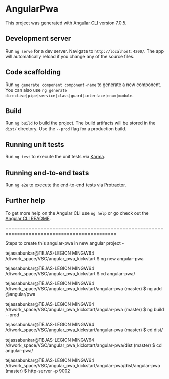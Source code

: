 # AngularPwa

This project was generated with [Angular CLI](https://github.com/angular/angular-cli) version 7.0.5.

## Development server

Run `ng serve` for a dev server. Navigate to `http://localhost:4200/`. The app will automatically reload if you change any of the source files.

## Code scaffolding

Run `ng generate component component-name` to generate a new component. You can also use `ng generate directive|pipe|service|class|guard|interface|enum|module`.

## Build

Run `ng build` to build the project. The build artifacts will be stored in the `dist/` directory. Use the `--prod` flag for a production build.

## Running unit tests

Run `ng test` to execute the unit tests via [Karma](https://karma-runner.github.io).

## Running end-to-end tests

Run `ng e2e` to execute the end-to-end tests via [Protractor](http://www.protractortest.org/).

## Further help

To get more help on the Angular CLI use `ng help` or go check out the [Angular CLI README](https://github.com/angular/angular-cli/blob/master/README.md).

============================================================================================

Steps to create this angular-pwa in new angular project -

tejassabunkar@TEJAS-LEGION MINGW64 /d/work_space/VSC/angular_pwa_kickstart
$ ng new angular-pwa

tejassabunkar@TEJAS-LEGION MINGW64 /d/work_space/VSC/angular_pwa_kickstart
$ cd angular-pwa/

tejassabunkar@TEJAS-LEGION MINGW64 /d/work_space/VSC/angular_pwa_kickstart/angular-pwa (master)
$ ng add @angular/pwa

tejassabunkar@TEJAS-LEGION MINGW64 /d/work_space/VSC/angular_pwa_kickstart/angular-pwa (master)
$ ng build --prod

tejassabunkar@TEJAS-LEGION MINGW64 /d/work_space/VSC/angular_pwa_kickstart/angular-pwa (master)
$ cd dist/

tejassabunkar@TEJAS-LEGION MINGW64 /d/work_space/VSC/angular_pwa_kickstart/angular-pwa/dist (master)
$ cd angular-pwa/

tejassabunkar@TEJAS-LEGION MINGW64 /d/work_space/VSC/angular_pwa_kickstart/angular-pwa/dist/angular-pwa (master)
$ http-server -p 9002